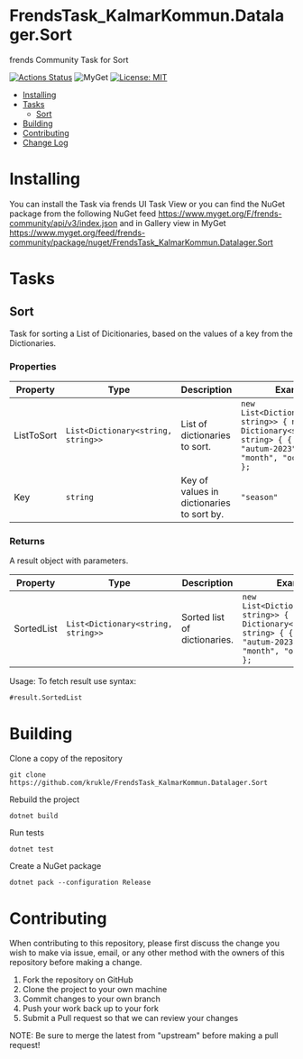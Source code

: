 # FrendsTask_KalmarKommun.Datalager.Sort

frends Community Task for Sort

[![Actions Status](https://github.com/krukle/FrendsTask_KalmarKommun.Datalager.Sort/workflows/PackAndPushAfterMerge/badge.svg)](https://github.com/krukle/FrendsTask_KalmarKommun.Datalager.Sort/actions) ![MyGet](https://img.shields.io/myget/frends-community/v/FrendsTask_KalmarKommun.Datalager.Sort) [![License: MIT](https://img.shields.io/badge/License-MIT-yellow.svg)](https://opensource.org/licenses/MIT) 

- [Installing](#installing)
- [Tasks](#tasks)
     - [Sort](#Sort)
- [Building](#building)
- [Contributing](#contributing)
- [Change Log](#change-log)

# Installing

You can install the Task via frends UI Task View or you can find the NuGet package from the following NuGet feed
https://www.myget.org/F/frends-community/api/v3/index.json and in Gallery view in MyGet https://www.myget.org/feed/frends-community/package/nuget/FrendsTask_KalmarKommun.Datalager.Sort

# Tasks

## Sort

Task for sorting a List of Dicitionaries, based on the values of a key from the Dictionaries.

### Properties

| Property | Type | Description | Example |
| -------- | -------- | -------- | -------- |
| ListToSort | `List<Dictionary<string, string>>` | List of dictionaries to sort. | `new List<Dictionary<string, string>> { new Dictionary<string, string> { { "season", "autum-2023" }, { "month", "october" } } };` |
| Key | `string` | Key of values in dictionaries to sort by. | `"season"` |

### Returns

A result object with parameters.

| Property | Type | Description | Example |
| -------- | -------- | -------- | -------- |
| SortedList | `List<Dictionary<string, string>>` | Sorted list of dictionaries. | `new List<Dictionary<string, string>> { new Dictionary<string, string> { { "season", "autum-2023" }, { "month", "october" } } };` |

Usage:
To fetch result use syntax:

`#result.SortedList`

# Building

Clone a copy of the repository

`git clone https://github.com/krukle/FrendsTask_KalmarKommun.Datalager.Sort`

Rebuild the project

`dotnet build`

Run tests

`dotnet test`

Create a NuGet package

`dotnet pack --configuration Release`

# Contributing
When contributing to this repository, please first discuss the change you wish to make via issue, email, or any other method with the owners of this repository before making a change.

1. Fork the repository on GitHub
2. Clone the project to your own machine
3. Commit changes to your own branch
4. Push your work back up to your fork
5. Submit a Pull request so that we can review your changes

NOTE: Be sure to merge the latest from "upstream" before making a pull request!

